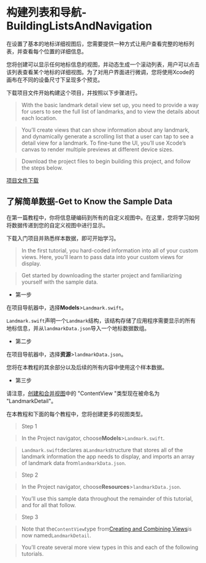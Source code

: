 # 构建列表和导航-BuildingListsAndNavigation

在设置了基本的地标详细视图后，您需要提供一种方式让用户查看完整的地标列表，并查看每个位置的详细信息。

您将创建可以显示任何地标信息的视图，并动态生成一个滚动列表，用户可以点击该列表查看某个地标的详细视图。为了对用户界面进行微调，您将使用Xcode的画布在不同的设备尺寸下呈现多个预览。

下载项目文件开始构建这个项目，并按照以下步骤进行。

> With the basic landmark detail view set up, you need to provide a way for users to see the full list of landmarks, and to view the details about each location.

> You’ll create views that can show information about any landmark, and dynamically generate a scrolling list that a user can tap to see a detail view for a landmark. To fine-tune the UI, you’ll use Xcode’s canvas to render multiple previews at different device sizes.

> Download the project files to begin building this project, and follow the steps below.

[项目文件下载](https://docs-assets.developer.apple.com/published/f021500afcdf6c3930549f1ffeb65e7e/120/BuildingListsAndNavigation.zip)



## 了解简单数据-Get to Know the Sample Data

在第一篇教程中，你将信息硬编码到所有的自定义视图中。在这里，您将学习如何将数据传递到您的自定义视图中进行显示。

下载入门项目并熟悉样本数据，即可开始学习。

> In the first tutorial, you hard-coded information into all of your custom views. Here, you’ll learn to pass data into your custom views for display.

> Get started by downloading the starter project and familiarizing yourself with the sample data.


- 第一步

在项目导航器中，选择**Models**>`Landmark.swift`。

`Landmark.swift`声明一个`Landmark`结构，该结构存储了应用程序需要显示的所有地标信息，并从`landmarkData.json`导入一个地标数据数组。

- 第二步

在项目导航器中，选择**资源**>`landmarkData.json`。

您将在本教程的其余部分以及后续的所有内容中使用这个样本数据。

- 第三步

请注意，[创建和合并视图](doc://com.apple.document/tutorials/swiftui/creating-and-combining-views)中的 "ContentView "类型现在被命名为 "LandmarkDetail"。

在本教程和下面的每个教程中，您将创建更多的视图类型。


> Step 1

> In the Project navigator, choose**Models**>`Landmark.swift`.

> `Landmark.swift`declares a`Landmark`structure that stores all of the landmark information the app needs to display, and imports an array of landmark data from`landmarkData.json`.

> Step 2

> In the Project navigator, choose**Resources**>`landmarkData.json`.

> You’ll use this sample data throughout the remainder of this tutorial, and for all that follow.

> Step 3

> Note that the`ContentView`type from[Creating and Combining Views](doc://com.apple.documentation/tutorials/swiftui/creating-and-combining-views)is now named`LandmarkDetail`.

> You’ll create several more view types in this and each of the following tutorials.

